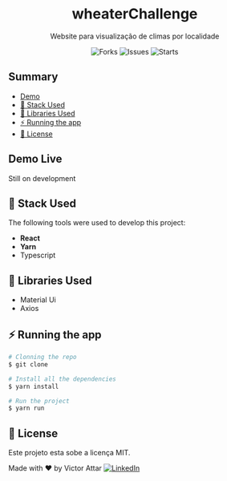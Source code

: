 <!-- <h1 align="center">
  <img alt="TrackingDelivery" title="#TrackingDelivery" src="./Docs/GithubProfile.jpg" style="width:100%;"/>
</h1> -->
<h1 align="center">wheaterChallenge</h1>

<p align="center">Website para visualização de climas por localidade</p>

<p align="center">
  <img alt="Forks" src='https://img.shields.io/github/forks/vsla/wheaterChallenge'> 
  <img alt="Issues" src='https://img.shields.io/github/issues/vsla/wheaterChallenge'> 
  <img alt="Starts" src='https://img.shields.io/github/stars/vsla/wheaterChallenge'>
</p>

## Summary

- [Demo](#Demo)
- [🚀 Stack Used](#-stack-used)
- [🔖 Libraries Used](#-libraries-used)
- [⚡ Running the app](#-running-the-app)
- [📝 License](#-license)

## Demo Live

Still on development

<!-- Running on this [link]() -->

## 🚀 Stack Used

The following tools were used to develop this project:

- **React**
- **Yarn**
- Typescript

## 🔖 Libraries Used

- Material Ui
- Axios

## ⚡ Running the app

```bash
# Clonning the repo
$ git clone

# Install all the dependencies
$ yarn install

# Run the project
$ yarn run

```

## 📝 License

Este projeto esta sobe a licença MIT.

Made with ❤️ by Victor Attar <a href="https://www.linkedin.com/in/victor-attar" target="_blank"><img src="https://img.shields.io/badge/LinkedIn-%230077B5.svg?&style=flat-square&logo=linkedin&logoColor=white" alt="LinkedIn"></a>
